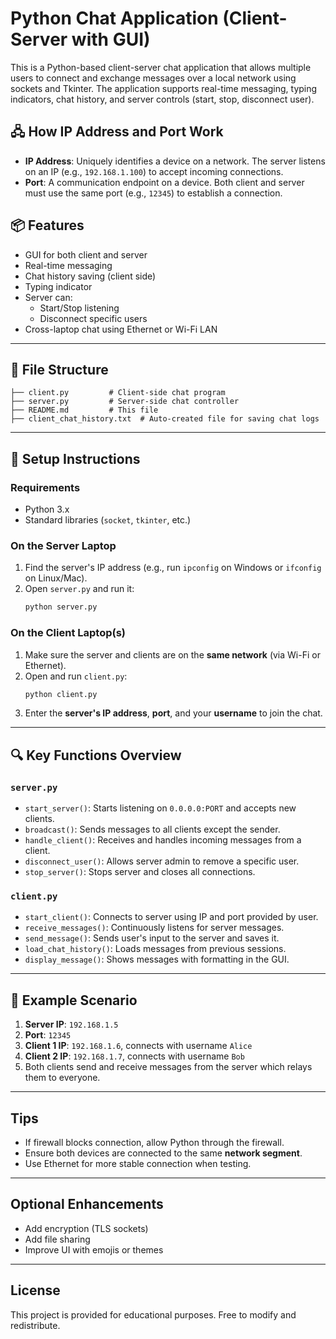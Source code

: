 # Python Chat Application (Client-Server with GUI)

This is a Python-based client-server chat application that allows multiple users to connect and exchange messages over a local network using sockets and Tkinter. The application supports real-time messaging, typing indicators, chat history, and server controls (start, stop, disconnect user).

## 🖧 How IP Address and Port Work

- **IP Address**: Uniquely identifies a device on a network. The server listens on an IP (e.g., `192.168.1.100`) to accept incoming connections.
- **Port**: A communication endpoint on a device. Both client and server must use the same port (e.g., `12345`) to establish a connection.

## 📦 Features

- GUI for both client and server
- Real-time messaging
- Chat history saving (client side)
- Typing indicator
- Server can:
  - Start/Stop listening
  - Disconnect specific users
- Cross-laptop chat using Ethernet or Wi-Fi LAN

---

## 📁 File Structure

```
├── client.py         # Client-side chat program
├── server.py         # Server-side chat controller
├── README.md         # This file
├── client_chat_history.txt  # Auto-created file for saving chat logs
```

---

## 🔧 Setup Instructions

### Requirements

- Python 3.x
- Standard libraries (`socket`, `tkinter`, etc.)

### On the Server Laptop

1. Find the server's IP address (e.g., run `ipconfig` on Windows or `ifconfig` on Linux/Mac).
2. Open `server.py` and run it:
   ```bash
   python server.py
   ```

### On the Client Laptop(s)

1. Make sure the server and clients are on the **same network** (via Wi-Fi or Ethernet).
2. Open and run `client.py`:
   ```bash
   python client.py
   ```
3. Enter the **server's IP address**, **port**, and your **username** to join the chat.

---

## 🔍 Key Functions Overview

### `server.py`

- `start_server()`: Starts listening on `0.0.0.0:PORT` and accepts new clients.
- `broadcast()`: Sends messages to all clients except the sender.
- `handle_client()`: Receives and handles incoming messages from a client.
- `disconnect_user()`: Allows server admin to remove a specific user.
- `stop_server()`: Stops server and closes all connections.

### `client.py`

- `start_client()`: Connects to server using IP and port provided by user.
- `receive_messages()`: Continuously listens for server messages.
- `send_message()`: Sends user's input to the server and saves it.
- `load_chat_history()`: Loads messages from previous sessions.
- `display_message()`: Shows messages with formatting in the GUI.

---

## 🔗 Example Scenario

1. **Server IP**: `192.168.1.5`
2. **Port**: `12345`
3. **Client 1 IP**: `192.168.1.6`, connects with username `Alice`
4. **Client 2 IP**: `192.168.1.7`, connects with username `Bob`
5. Both clients send and receive messages from the server which relays them to everyone.

---

## Tips

- If firewall blocks connection, allow Python through the firewall.
- Ensure both devices are connected to the same **network segment**.
- Use Ethernet for more stable connection when testing.

---

##  Optional Enhancements

- Add encryption (TLS sockets)
- Add file sharing
- Improve UI with emojis or themes

---

##  License

This project is provided for educational purposes. Free to modify and redistribute.